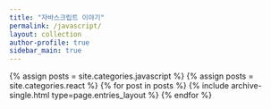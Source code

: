 ```yaml
---
title: "자바스크립트 이야기"
permalink: /javascript/
layout: collection
author-profile: true
sidebar_main: true
---
```


{% assign posts = site.categories.javascript %}
{% assign posts = site.categories.react %}
{% for post in posts %} {% include archive-single.html type=page.entries_layout %} {% endfor %}
